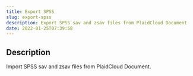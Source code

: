 ```yaml
---
title: Export SPSS
slug: export-spss
description: Export SPSS sav and zsav files from PlaidCloud Document
date: 2022-01-25T07:39:58
---
```



## Description


Import SPSS sav and zsav files from PlaidCloud Document.




